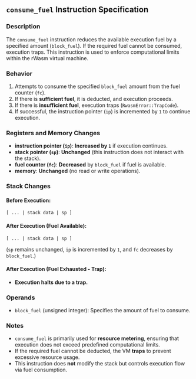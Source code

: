 ## `consume_fuel` Instruction Specification

### **Description**

The `consume_fuel` instruction reduces the available execution fuel by a specified amount (`block_fuel`). If the
required fuel cannot be consumed, execution traps. This instruction is used to enforce computational limits within the
rWasm virtual machine.

### **Behavior**

1. Attempts to consume the specified `block_fuel` amount from the fuel counter (`fc`).
2. If there is **sufficient fuel**, it is deducted, and execution proceeds.
3. If there is **insufficient fuel**, execution traps (`RwasmError::TrapCode`).
4. If successful, the instruction pointer (`ip`) is incremented by `1` to continue execution.

### **Registers and Memory Changes**

- **instruction pointer (`ip`)**: **Increased by `1`** if execution continues.
- **stack pointer (`sp`)**: **Unchanged** (this instruction does not interact with the stack).
- **fuel counter (`fc`)**: **Decreased** by `block_fuel` if fuel is available.
- **memory**: **Unchanged** (no read or write operations).

### **Stack Changes**

#### **Before Execution:**

```
[ ... | stack data | sp ]
```

#### **After Execution (Fuel Available):**

```
[ ... | stack data | sp ]
```

(`sp` remains unchanged, `ip` is incremented by `1`, and `fc` decreases by `block_fuel`.)

#### **After Execution (Fuel Exhausted - Trap):**

- **Execution halts due to a trap.**

### **Operands**

- `block_fuel` (unsigned integer): Specifies the amount of fuel to consume.

### **Notes**

- `consume_fuel` is primarily used for **resource metering**, ensuring that execution does not exceed predefined
  computational limits.
- If the required fuel cannot be deducted, the VM **traps** to prevent excessive resource usage.
- This instruction does **not** modify the stack but controls execution flow via fuel consumption.